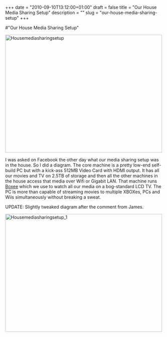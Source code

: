 +++
date = "2010-09-10T13:12:00+01:00"
draft = false
title = "Our House Media Sharing Setup"
description = ""
slug = "our-house-media-sharing-setup"
+++

#"Our House Media Sharing Setup"


 <p><div class='p_embed p_image_embed'>
<a href="http://getfile9.posterous.com/getfile/files.posterous.com/conoroneill/o1YMkjobIrZzEEM1ewVVEaMkFcZUVbp7t4OtQ8Zye012gS5Si9ssxzwiOS8Q/HouseMediaSharingSetup.png"><img alt="Housemediasharingsetup" height="375" src="http://getfile0.posterous.com/getfile/files.posterous.com/conoroneill/lyKaY4o6vISOOFiZUAoQUAn7soiGPUfE67drcF7OmHoAcSuAvBQffODP233U/HouseMediaSharingSetup.png.scaled.500.jpg" width="500" /></a>
</div>
</p>
<p>I was asked on Facebook the other day what our media sharing setup was in the house. So I did a diagram. The core machine is a pretty low-end self-build PC but with a kick-ass 512MB Video Card with HDMI output. It has all our movies and TV on 2.5TB of storage and then all the other machines in the house access that media over Wifi or Gigabit LAN. That machine runs <a href="http://www.boxee.tv/">Boxee</a> which we use to watch all our media on a bog-standard LCD TV. The PC is more than capable of streaming movies to multiple XBOXes, PCs and Wiis simultaneously without breaking a sweat.</p>
<p>UPDATE: Slightly tweaked diagram after the comment from James.</p>
<p><div class='p_embed p_image_embed'>
<a href="http://getfile9.posterous.com/getfile/files.posterous.com/temp-2010-09-10/yFijBmxbakJoJhiweIgrIvbuwlxnfpyiHwyDldvEhDlAGtlaGookhHefllek/HouseMediaSharingSetup_1.png.scaled1000.png"><img alt="Housemediasharingsetup_1" height="375" src="http://getfile6.posterous.com/getfile/files.posterous.com/temp-2010-09-10/yFijBmxbakJoJhiweIgrIvbuwlxnfpyiHwyDldvEhDlAGtlaGookhHefllek/HouseMediaSharingSetup_1.png.scaled500.png" width="500" /></a>
</div>
</p>
 